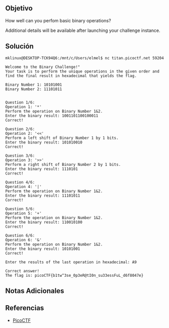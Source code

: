 ## Objetivo
How well can you perfom basic binary operations?

Additional details will be available after launching your challenge instance.
## Solución
```
mklinux@DESKTOP-TCK94Q6:/mnt/c/Users/elmel$ nc titan.picoctf.net 59204

Welcome to the Binary Challenge!"
Your task is to perform the unique operations in the given order and find the final result in hexadecimal that yields the flag.

Binary Number 1: 10101001
Binary Number 2: 11101011


Question 1/6:
Operation 1: '*'
Perform the operation on Binary Number 1&2.
Enter the binary result: 1001101100100011
Correct!

Question 2/6:
Operation 2: '<<'
Perform a left shift of Binary Number 1 by 1 bits.
Enter the binary result: 101010010
Correct!

Question 3/6:
Operation 3: '>>'
Perform a right shift of Binary Number 2 by 1 bits.
Enter the binary result: 1110101
Correct!

Question 4/6:
Operation 4: '|'
Perform the operation on Binary Number 1&2.
Enter the binary result: 11101011
Correct!

Question 5/6:
Operation 5: '+'
Perform the operation on Binary Number 1&2.
Enter the binary result: 110010100
Correct!

Question 6/6:
Operation 6: '&'
Perform the operation on Binary Number 1&2.
Enter the binary result: 10101001
Correct!

Enter the results of the last operation in hexadecimal: A9

Correct answer!
The flag is: picoCTF{b1tw^3se_0p3eR@tI0n_su33essFuL_d6f8047e}
```
## Notas Adicionales
## Referencias
- [PicoCTF](https://play.picoctf.org)